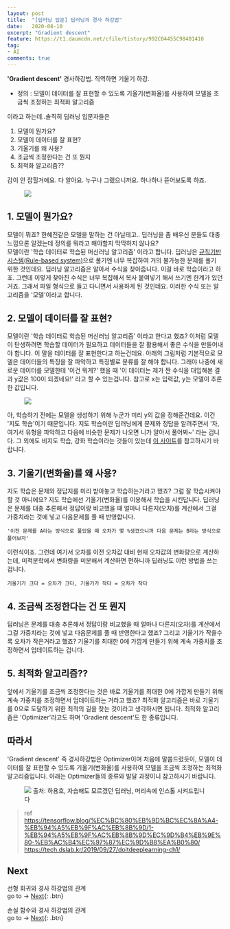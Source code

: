 ```yaml
---
layout: post
title:  "[딥러닝 입문] 딥러닝과 경사 하강법"
date:   2020-08-10
excerpt: "Gradient descent"
feature: https://t1.daumcdn.net/cfile/tistory/992C04455C98401410
tag:
- AI
comments: true
---
```


<b>'Gradient descent'</b> 경사하강법. 직역하면 기울기 하강.  
* 정의 : 모델이 데이터를 잘 표현할 수 있도록 기울기(변화율)를 사용하여 모델을 조금씩 조정하는 최적화 알고리즘

이라고 하는데..솔직히 딥러닝 입문자들은  
1. 모델이 뭔가요?
2. 모델이 데이터를 잘 표현?
3. 기울기를 왜 사용?
4. 조금씩 조정한다는 건 또 뭔지
5. 최적화 알고리즘??

감이 안 잡힐거에요. 다 알아요. 누구나 그랬으니까요. 하나하나 뜯어보도록 하죠.
<figure>
	<img src="https://post-phinf.pstatic.net/MjAxOTA4MDFfMTUy/MDAxNTY0NjI3MDU5ODc0.qaXt3Wisumeko-nHsOjON8K1ERwyI6gEcdrChS1zDBAg.T9hd0Isu4BrBn6eB2P4TdsEuRc2Tg3lk-PbOEkaDpGIg.JPEG/shutterstock_600191702.jpg?type=w1200">
</figure>

## 1. 모델이 뭔가요?
모델이 뭐죠? 한혜진같은 모델을 말하는 건 아닐테고.. 딥러닝을 좀 배우신 분들도 대충 느낌으론 알겠는데 정의를 뭐라고 해야할지 막막하지 않나요?  
모델이란 '학습 데이터로 학습된 머신러닝 알고리즘' 이라고 합니다. 딥러닝은 [규칙기반 시스템(Rule-based system)](https://3months.tistory.com/343)으로 풀기엔 너무 복잡하여 거의 불가능한 문제를 풀기 위한 것인데요. 딥러닝 알고리즘은 알아서 수식을 찾아줍니다. 이걸 바로 학습이라고 하죠. 그런데 이렇게 찾아진 수식은 너무 복잡해서 복사 붙여넣기 해서 쓰기엔 한계가 있던거죠. 그래서 파일 형식으로 들고 다니면서 사용하게 된 것인데요. 이러한 수식 또는 알고리즘을 '모델'이라고 합니다.

## 2. 모델이 데이터를 잘 표현?
모델이란 '학습 데이터로 학습된 머신러닝 알고리즘' 이라고 한다고 했죠? 이처럼 모델이 탄생하려면 학습할 데이터가 필요하고 데이터들을 잘 활용해서 좋은 수식을 만들어내야 합니다. 이 말을 데이터를 잘 표현한다고 하는건데요. 아래의 그림처럼 기본적으로 모델은 데이터들의 특징을 잘 파악하고 특징별로 분류를 잘 해야 합니다. 그래야 나중에 새로운 데이터를 모델한테 '이건 뭐게?' 했을 때 '이 데이터는 제가 짠 수식을 대입해본 결과 y값은 100이 되겠네요!' 라고 할 수 있는겁니다. 참고로 x는 입력값, y는 모델이 추론한 값입니다.  
<figure>
	<img src="https://tensorflowkorea.files.wordpress.com/2018/12/032_2.jpg">
</figure>
아, 학습하기 전에는 모델을 생성하기 위해 누군가 미리 y의 값을 정해준건데요. 이건 '지도 학습'이기 때문입니다. 지도 학습이란 딥러닝에게 문제와 정답을 알려주면서 '자, 여기서 유형을 파악하고 다음에 비슷한 문제가 나오면 니가 알아서 풀어봐~' 라는 겁니다. 그 외에도 비지도 학습, 강화 학습이라는 것들이 있는데 <a href="https://tech.dslab.kr/2019/09/27/doitdeeplearning-ch1">이 사이트</a>를 참고하시기 바랍니다.

## 3. 기울기(변화율)를 왜 사용?
지도 학습은 문제와 정답지를 미리 받아놓고 학습하는거라고 했죠? 그럼 잘 학습시켜야 할 것 아니에요? 지도 학습에선 기울기(변화율)를 이용해서 학습을 시킨답니다. 딥러닝은 문제를 대충 추론해서 정답이랑 비교했을 때 얼마나 다른지(오차)를 계산에서 그걸 가중치라는 것에 넣고 다음문제를 풀 때 반영합니다.  
```
'이전 문제를 A라는 방식으로 풀었을 때 오차가 몇 %생겼으니까 다음 문제는 B라는 방식으로 풀어보자'
```
이런식이죠. 그런데 여기서 오차를 이전 오차값 대비 현재 오차값의 변화량으로 계산하는데, 미적분학에서 변화량을 미분해서 계산하면 편하니까 딥러닝도 이런 방법을 쓰는 겁니다.  
```
기울기가 크다 = 오차가 크다, 기울기가 작다 = 오차가 작다
```

## 4. 조금씩 조정한다는 건 또 뭔지
딥러닝은 문제를 대충 추론해서 정답이랑 비교했을 때 얼마나 다른지(오차)를 계산에서 그걸 가중치라는 것에 넣고 다음문제를 풀 때 반영한다고 했죠? 그리고 기울기가 작을수록 오차가 작은거라고 했죠? 기울기를 최대한 0에 가깝게 만들기 위해 계속 가중치를 조정하면서 업데이트하는 겁니다.


## 5. 최적화 알고리즘??
앞에서 기울기를 조금씩 조정한다는 것은 바로 기울기를 최대한 0에 가깝게 만들기 위해 계속 가중치를 조정하면서 업데이트하는 거라고 했죠? 최적화 알고리즘은 바로 기울기를 0으로 도달하기 위한 최적의 길을 찾는 것이라고 생각하시면 됩니다. 최적화 알고리즘은 'Optimizer'라고도 하며 'Gradient descent'도 한 종류입니다.

## 따라서
'Gradient descent' 즉 경사하강법은 Optimizer이며 처음에 말씀드렸듯이, 모델이 데이터를 잘 표현할 수 있도록 기울기(변화율)를 사용하여 모델을 조금씩 조정하는 최적화 알고리즘입니다. 아래는 Optimizer들의 종류와 발달 과정이니 참고하시기 바랍니다.  
<figure>
	<img src="https://image.slidesharecdn.com/random-170910154045/95/-49-638.jpg?cb=1505089848" >
	출처: 하용호, 자습해도 모르겠던 딥러닝, 머리속에 인스톨 시켜드립니다
</figure>


> ref  
https://tensorflow.blog/%EC%BC%80%EB%9D%BC%EC%8A%A4-%EB%94%A5%EB%9F%AC%EB%8B%9D/1-%EB%94%A5%EB%9F%AC%EB%8B%9D%EC%9D%B4%EB%9E%80-%EB%AC%B4%EC%97%87%EC%9D%B8%EA%B0%80/  
https://tech.dslab.kr/2019/09/27/doitdeeplearning-ch1/  

## Next
선형 회귀와 경사 하강법의 관계  
go to -> [Next](https://akfmdl.github.io//ai_linear_regression){: .btn}

손실 함수와 경사 하강법의 관계  
go to -> [Next](https://akfmdl.github.io//ai_lost_function){: .btn}
